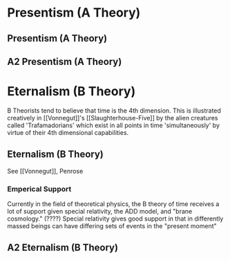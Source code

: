 # Presentism (A Theory)

## Presentism (A Theory)

## A2 Presentism (A Theory)

# Eternalism (B Theory)

B Theorists tend to believe that time is the 4th dimension. This is illustrated creatively in [[Vonnegut]]'s [[Slaughterhouse-Five]] by the alien creatures called 'Trafamadorians' which exist in all points in time 'simultaneously' by virtue of their 4th dimensional capabilities. 

## Eternalism (B Theory)
See [[Vonnegut]], Penrose

### Emperical Support
Currently in the field of theoretical physics, the B theory of time receives a lot of support given special relativity, the ADD model, and "brane cosmology." (????) Special relativity gives good support in that in differently massed beings can have differing sets of events in the "present moment"

## A2 Eternalism (B Theory)
